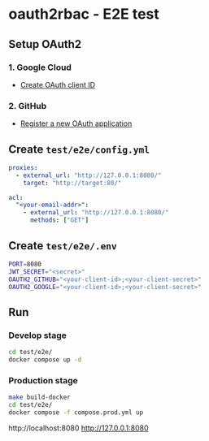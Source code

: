 # oauth2rbac - E2E test

## Setup OAuth2

### 1. Google Cloud

- [Create OAuth client ID](https://console.cloud.google.com/apis/credentials/oauthclient)

### 2. GitHub

- [Register a new OAuth application](https://github.com/settings/applications/new)

## Create `test/e2e/config.yml`

```yaml
proxies:
  - external_url: "http://127.0.0.1:8080/"
    target: "http://target:80/"

acl:
  "<your-email-addr>":
    - external_url: "http://127.0.0.1:8080/"
      methods: ["GET"]
```

## Create `test/e2e/.env`

```sh
PORT=8080
JWT_SECRET="<secret>"
OAUTH2_GITHUB="<your-client-id>;<your-client-secret>"
OAUTH2_GOOGLE="<your-client-id>;<your-client-secret>"
```

## Run

### Develop stage

```sh
cd test/e2e/
docker compose up -d
```

### Production stage

```sh
make build-docker
cd test/e2e/
docker compose -f compose.prod.yml up
```

http://localhost:8080
http://127.0.0.1:8080
